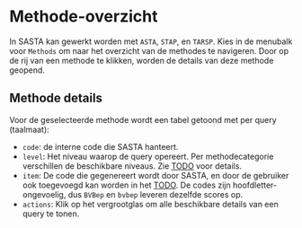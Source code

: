 # Methode-overzicht
In SASTA kan gewerkt worden met `ASTA`, `STAP`, en `TARSP`.
Kies in de menubalk voor `Methods` om naar het overzicht van de methodes te navigeren.
Door op de rij van een methode te klikken, worden de details van deze methode geopend.

## Methode details
Voor de geselecteerde methode wordt een tabel getoond met per query (taalmaat):
- `code`: de interne code die SASTA hanteert.
- `level`: Het niveau waarop de query opereert. Per methodecategorie verschillen de beschikbare niveaus. Zie [TODO](link/naar/categorieen) voor details.
- `item`: De code die gegenereert wordt door SASTA, en door de gebruiker ook toegevoegd kan worden in het [TODO](link/naar/annotatieformaat). De codes zijn hoofdletter-ongevoelig, dus `BVBep` en `bvbep` leveren dezelfde scores op.
- `actions`: Klik op het vergrootglas om alle beschikbare details van een query te tonen.
